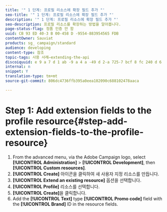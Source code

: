 ```yaml
---
title: '" 1 단계: 프로필 리소스에 확장 필드 추가 "'
seo-title: '" 1 단계: 프로필 리소스에 확장 필드 추가 "'
description: '" 1 단계: 프로필 리소스에 확장 필드 추가 "'
seo-description: 프로필 리소스를 확장하는 방법을 알아봅니다.
page-status-flag: 정품 인증 안 함
uuid: CB 93 ED 40-3 B 00-458 D -9554-883954565 FDB
contentOwner: Sauviat
products: sg_ campaign/standard
audience: developing
content-type: 참조
topic-tags: 사용 사례—extending-the-api
discoiquuid: e 9 a 7 d 1 ab -9 a 4 a -49 d 2-a 725-7 bcf 8 fc 240 d 6
internal: n
snippet: Y
translation-type: tm+mt
source-git-commit: 806dc4736ffb395a0eea102090c688102478aaca

---
```



# Step 1: Add extension fields to the profile resource{#step-add-extension-fields-to-the-profile-resource}

1. From the advanced menu, via the Adobe Campaign logo, select **[!UICONTROL Administration]** &gt; **[!UICONTROL Development]**, then **[!UICONTROL Custom resources]**.
1. **[!UICONTROL Create]** 아이콘을 클릭하여 새 사용자 지정 리소스를 만듭니다.
1. **[!UICONTROL Extend an existing resource]** 옵션을 선택합니다.
1. **[!UICONTROL Profile]** 리소스를 선택합니다.
1. **[!UICONTROL Create]**&#x200B;을 클릭합니다.
1. Add the **[!UICONTROL Text]** type **[!UICONTROL Promo code]** field with the **[!UICONTROL Brand]** ID in the resource fields.


